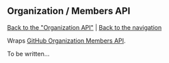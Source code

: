 ## Organization / Members API
[Back to the "Organization API"](../organization.md) | [Back to the navigation](index.md)

Wraps [GitHub Organization Members API](http://developer.github.com/v3/organization/members/).

To be written...
